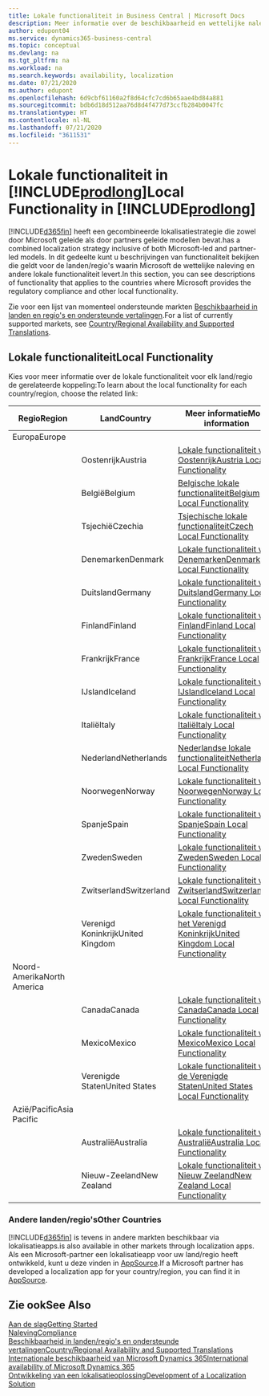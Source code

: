 ```yaml
---
title: Lokale functionaliteit in Business Central | Microsoft Docs
description: Meer informatie over de beschikbaarheid en wettelijke naleving van Dynamics 365 Business Central.
author: edupont04
ms.service: dynamics365-business-central
ms.topic: conceptual
ms.devlang: na
ms.tgt_pltfrm: na
ms.workload: na
ms.search.keywords: availability, localization
ms.date: 07/21/2020
ms.author: edupont
ms.openlocfilehash: 6d9cbf61160a2f8d64cfc7cd6b65aae4bd84a881
ms.sourcegitcommit: bdb6d18d512aa76d8d4f477d73ccfb284b0047fc
ms.translationtype: HT
ms.contentlocale: nl-NL
ms.lasthandoff: 07/21/2020
ms.locfileid: "3611531"
---
```

# <a name="local-functionality-in-prodlong"></a><span data-ttu-id="93f31-103">Lokale functionaliteit in [!INCLUDE[prodlong](includes/prodlong.md)]</span><span class="sxs-lookup"><span data-stu-id="93f31-103">Local Functionality in [!INCLUDE[prodlong](includes/prodlong.md)]</span></span>

[!INCLUDE[d365fin](includes/d365fin_md.md)] <span data-ttu-id="93f31-104">heeft een gecombineerde lokalisatiestrategie die zowel door Microsoft geleide als door partners geleide modellen bevat.</span><span class="sxs-lookup"><span data-stu-id="93f31-104">has a combined localization strategy inclusive of both Microsoft-led and partner-led models.</span></span> <span data-ttu-id="93f31-105">In dit gedeelte kunt u beschrijvingen van functionaliteit bekijken die geldt voor de landen/regio's waarin Microsoft de wettelijke naleving en andere lokale functionaliteit levert.</span><span class="sxs-lookup"><span data-stu-id="93f31-105">In this section, you can see descriptions of functionality that applies to the countries where Microsoft provides the regulatory compliance and other local functionality.</span></span>  

<span data-ttu-id="93f31-106">Zie voor een lijst van momenteel ondersteunde markten [Beschikbaarheid in landen en regio's en ondersteunde vertalingen](/dynamics365/business-central/dev-itpro/compliance/apptest-countries-and-translations?toc=/dynamics365/business-central/toc.json).</span><span class="sxs-lookup"><span data-stu-id="93f31-106">For a list of currently supported markets, see [Country/Regional Availability and Supported Translations](/dynamics365/business-central/dev-itpro/compliance/apptest-countries-and-translations?toc=/dynamics365/business-central/toc.json).</span></span>  

## <a name="local-functionality"></a><span data-ttu-id="93f31-107">Lokale functionaliteit</span><span class="sxs-lookup"><span data-stu-id="93f31-107">Local Functionality</span></span>

<span data-ttu-id="93f31-108">Kies voor meer informatie over de lokale functionaliteit voor elk land/regio de gerelateerde koppeling:</span><span class="sxs-lookup"><span data-stu-id="93f31-108">To learn about the local functionality for each country/region, choose the related link:</span></span>

| <span data-ttu-id="93f31-109">Regio</span><span class="sxs-lookup"><span data-stu-id="93f31-109">Region</span></span> | <span data-ttu-id="93f31-110">Land</span><span class="sxs-lookup"><span data-stu-id="93f31-110">Country</span></span> | <span data-ttu-id="93f31-111">Meer informatie</span><span class="sxs-lookup"><span data-stu-id="93f31-111">More information</span></span> |
| --- | --- |--- |
| <span data-ttu-id="93f31-112">Europa</span><span class="sxs-lookup"><span data-stu-id="93f31-112">Europe</span></span> |  | |
|        | <span data-ttu-id="93f31-113">Oostenrijk</span><span class="sxs-lookup"><span data-stu-id="93f31-113">Austria</span></span> | [<span data-ttu-id="93f31-114">Lokale functionaliteit voor Oostenrijk</span><span class="sxs-lookup"><span data-stu-id="93f31-114">Austria Local Functionality</span></span>](localfunctionality/austria/austria-local-functionality.md) |
|        | <span data-ttu-id="93f31-115">België</span><span class="sxs-lookup"><span data-stu-id="93f31-115">Belgium</span></span> | [<span data-ttu-id="93f31-116">Belgische lokale functionaliteit</span><span class="sxs-lookup"><span data-stu-id="93f31-116">Belgium Local Functionality</span></span>](localfunctionality/belgium/belgium-local-functionality.md) |
|        | <span data-ttu-id="93f31-117">Tsjechië</span><span class="sxs-lookup"><span data-stu-id="93f31-117">Czechia</span></span> | [<span data-ttu-id="93f31-118">Tsjechische lokale functionaliteit</span><span class="sxs-lookup"><span data-stu-id="93f31-118">Czech Local Functionality</span></span>](localfunctionality/czech/czech-local-functionality.md) |
|        | <span data-ttu-id="93f31-119">Denemarken</span><span class="sxs-lookup"><span data-stu-id="93f31-119">Denmark</span></span> | [<span data-ttu-id="93f31-120">Lokale functionaliteit voor Denemarken</span><span class="sxs-lookup"><span data-stu-id="93f31-120">Denmark Local Functionality</span></span>](localfunctionality/denmark/denmark-local-functionality.md) |
|        | <span data-ttu-id="93f31-121">Duitsland</span><span class="sxs-lookup"><span data-stu-id="93f31-121">Germany</span></span> | [<span data-ttu-id="93f31-122">Lokale functionaliteit voor Duitsland</span><span class="sxs-lookup"><span data-stu-id="93f31-122">Germany Local Functionality</span></span>](localfunctionality/germany/germany-local-functionality.md) |
|        | <span data-ttu-id="93f31-123">Finland</span><span class="sxs-lookup"><span data-stu-id="93f31-123">Finland</span></span> | [<span data-ttu-id="93f31-124">Lokale functionaliteit voor Finland</span><span class="sxs-lookup"><span data-stu-id="93f31-124">Finland Local Functionality</span></span>](localfunctionality/finland/finland-local-functionality.md) |
|        | <span data-ttu-id="93f31-125">Frankrijk</span><span class="sxs-lookup"><span data-stu-id="93f31-125">France</span></span> | [<span data-ttu-id="93f31-126">Lokale functionaliteit voor Frankrijk</span><span class="sxs-lookup"><span data-stu-id="93f31-126">France Local Functionality</span></span>](localfunctionality/france/france-local-functionality.md) |
|        | <span data-ttu-id="93f31-127">IJsland</span><span class="sxs-lookup"><span data-stu-id="93f31-127">Iceland</span></span> | [<span data-ttu-id="93f31-128">Lokale functionaliteit voor IJsland</span><span class="sxs-lookup"><span data-stu-id="93f31-128">Iceland Local Functionality</span></span>](localfunctionality/iceland/iceland-local-functionality.md) |
|        | <span data-ttu-id="93f31-129">Italië</span><span class="sxs-lookup"><span data-stu-id="93f31-129">Italy</span></span> | [<span data-ttu-id="93f31-130">Lokale functionaliteit voor Italië</span><span class="sxs-lookup"><span data-stu-id="93f31-130">Italy Local Functionality</span></span>](localfunctionality/italy/italy-local-functionality.md) |
|        | <span data-ttu-id="93f31-131">Nederland</span><span class="sxs-lookup"><span data-stu-id="93f31-131">Netherlands</span></span> | [<span data-ttu-id="93f31-132">Nederlandse lokale functionaliteit</span><span class="sxs-lookup"><span data-stu-id="93f31-132">Netherlands Local Functionality</span></span>](localfunctionality/netherlands/netherlands-local-functionality.md) |
|        | <span data-ttu-id="93f31-133">Noorwegen</span><span class="sxs-lookup"><span data-stu-id="93f31-133">Norway</span></span> | [<span data-ttu-id="93f31-134">Lokale functionaliteit voor Noorwegen</span><span class="sxs-lookup"><span data-stu-id="93f31-134">Norway Local Functionality</span></span>](localfunctionality/norway/norway-local-functionality.md) |
|        | <span data-ttu-id="93f31-135">Spanje</span><span class="sxs-lookup"><span data-stu-id="93f31-135">Spain</span></span> | [<span data-ttu-id="93f31-136">Lokale functionaliteit voor Spanje</span><span class="sxs-lookup"><span data-stu-id="93f31-136">Spain Local Functionality</span></span>](localfunctionality/spain/spain-local-functionality.md) |
|        | <span data-ttu-id="93f31-137">Zweden</span><span class="sxs-lookup"><span data-stu-id="93f31-137">Sweden</span></span> | [<span data-ttu-id="93f31-138">Lokale functionaliteit voor Zweden</span><span class="sxs-lookup"><span data-stu-id="93f31-138">Sweden Local Functionality</span></span>](localfunctionality/sweden/sweden-local-functionality.md) |
|        | <span data-ttu-id="93f31-139">Zwitserland</span><span class="sxs-lookup"><span data-stu-id="93f31-139">Switzerland</span></span> | [<span data-ttu-id="93f31-140">Lokale functionaliteit voor Zwitserland</span><span class="sxs-lookup"><span data-stu-id="93f31-140">Switzerland Local Functionality</span></span>](localfunctionality/switzerland/switzerland-local-functionality.md) |
|        | <span data-ttu-id="93f31-141">Verenigd Koninkrijk</span><span class="sxs-lookup"><span data-stu-id="93f31-141">United Kingdom</span></span> | [<span data-ttu-id="93f31-142">Lokale functionaliteit voor het Verenigd Koninkrijk</span><span class="sxs-lookup"><span data-stu-id="93f31-142">United Kingdom Local Functionality</span></span>](localfunctionality/unitedkingdom/united-kingdom-local-functionality.md) |
| <span data-ttu-id="93f31-143">Noord-Amerika</span><span class="sxs-lookup"><span data-stu-id="93f31-143">North America</span></span> |       |  |
|        | <span data-ttu-id="93f31-144">Canada</span><span class="sxs-lookup"><span data-stu-id="93f31-144">Canada</span></span>|[<span data-ttu-id="93f31-145">Lokale functionaliteit voor Canada</span><span class="sxs-lookup"><span data-stu-id="93f31-145">Canada Local Functionality</span></span>](localfunctionality/canada/canada-local-functionality.md) |
|        | <span data-ttu-id="93f31-146">Mexico</span><span class="sxs-lookup"><span data-stu-id="93f31-146">Mexico</span></span> | [<span data-ttu-id="93f31-147">Lokale functionaliteit voor Mexico</span><span class="sxs-lookup"><span data-stu-id="93f31-147">Mexico Local Functionality</span></span>](localfunctionality/mexico/mexico-local-functionality.md) |
|        | <span data-ttu-id="93f31-148">Verenigde Staten</span><span class="sxs-lookup"><span data-stu-id="93f31-148">United States</span></span>|[<span data-ttu-id="93f31-149">Lokale functionaliteit voor de Verenigde Staten</span><span class="sxs-lookup"><span data-stu-id="93f31-149">United States Local Functionality</span></span>](localfunctionality/unitedstates/united-states-local-functionality.md) |
| <span data-ttu-id="93f31-150">Azië/Pacific</span><span class="sxs-lookup"><span data-stu-id="93f31-150">Asia Pacific</span></span> |       |  |
|        | <span data-ttu-id="93f31-151">Australië</span><span class="sxs-lookup"><span data-stu-id="93f31-151">Australia</span></span> | [<span data-ttu-id="93f31-152">Lokale functionaliteit voor Australië</span><span class="sxs-lookup"><span data-stu-id="93f31-152">Australia Local Functionality</span></span>](localfunctionality/australia/australia-local-functionality.md) |
|        | <span data-ttu-id="93f31-153">Nieuw-Zeeland</span><span class="sxs-lookup"><span data-stu-id="93f31-153">New Zealand</span></span> | [<span data-ttu-id="93f31-154">Lokale functionaliteit voor Nieuw Zeeland</span><span class="sxs-lookup"><span data-stu-id="93f31-154">New Zealand Local Functionality</span></span>](localfunctionality/newzealand/new-zealand-local-functionality.md) |

### <a name="other-countries"></a><span data-ttu-id="93f31-155">Andere landen/regio's</span><span class="sxs-lookup"><span data-stu-id="93f31-155">Other Countries</span></span>

[!INCLUDE[d365fin](includes/d365fin_md.md)] <span data-ttu-id="93f31-156">is tevens in andere markten beschikbaar via lokalisatieapps.</span><span class="sxs-lookup"><span data-stu-id="93f31-156">is also available in other markets through localization apps.</span></span> <span data-ttu-id="93f31-157">Als een Microsoft-partner een lokalisatieapp voor uw land/regio heeft ontwikkeld, kunt u deze vinden in [AppSource](https://appsource.microsoft.com/product/dynamics-365-business-central/).</span><span class="sxs-lookup"><span data-stu-id="93f31-157">If a Microsoft partner has developed a localization app for your country/region, you can find it in [AppSource](https://appsource.microsoft.com/product/dynamics-365-business-central/).</span></span>

## <a name="see-also"></a><span data-ttu-id="93f31-158">Zie ook</span><span class="sxs-lookup"><span data-stu-id="93f31-158">See Also</span></span>

[<span data-ttu-id="93f31-159">Aan de slag</span><span class="sxs-lookup"><span data-stu-id="93f31-159">Getting Started</span></span>](product-get-started.md)  
[<span data-ttu-id="93f31-160">Naleving</span><span class="sxs-lookup"><span data-stu-id="93f31-160">Compliance</span></span>](compliance/compliance-overview.md)  
[<span data-ttu-id="93f31-161">Beschikbaarheid in landen/regio's en ondersteunde vertalingen</span><span class="sxs-lookup"><span data-stu-id="93f31-161">Country/Regional Availability and Supported Translations</span></span>](/dynamics365/business-central/dev-itpro/compliance/apptest-countries-and-translations?toc=/dynamics365/business-central/toc.json)  
[<span data-ttu-id="93f31-162">Internationale beschikbaarheid van Microsoft Dynamics 365</span><span class="sxs-lookup"><span data-stu-id="93f31-162">International availability of Microsoft Dynamics 365</span></span>](/dynamics365/get-started/availability)  
[<span data-ttu-id="93f31-163">Ontwikkeling van een lokalisatieoplossing</span><span class="sxs-lookup"><span data-stu-id="93f31-163">Development of a Localization Solution</span></span>](/dynamics365/business-central/dev-itpro/developer/readiness/readiness-develop-localization)  
